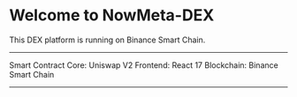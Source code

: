 # Welcome to NowMeta-DEX
This DEX platform is running on Binance Smart Chain.
*************************************************************
Smart Contract Core: Uniswap V2
Frontend: React 17
Blockchain: Binance Smart Chain
*************************************************************
